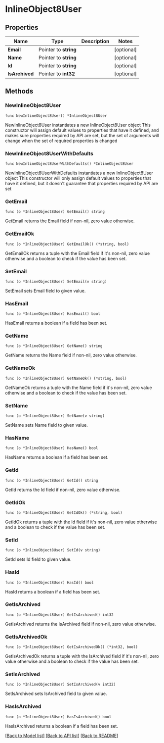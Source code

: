 # InlineObject8User

## Properties

Name | Type | Description | Notes
------------ | ------------- | ------------- | -------------
**Email** | Pointer to **string** |  | [optional] 
**Name** | Pointer to **string** |  | [optional] 
**Id** | Pointer to **string** |  | [optional] 
**IsArchived** | Pointer to **int32** |  | [optional] 

## Methods

### NewInlineObject8User

`func NewInlineObject8User() *InlineObject8User`

NewInlineObject8User instantiates a new InlineObject8User object
This constructor will assign default values to properties that have it defined,
and makes sure properties required by API are set, but the set of arguments
will change when the set of required properties is changed

### NewInlineObject8UserWithDefaults

`func NewInlineObject8UserWithDefaults() *InlineObject8User`

NewInlineObject8UserWithDefaults instantiates a new InlineObject8User object
This constructor will only assign default values to properties that have it defined,
but it doesn't guarantee that properties required by API are set

### GetEmail

`func (o *InlineObject8User) GetEmail() string`

GetEmail returns the Email field if non-nil, zero value otherwise.

### GetEmailOk

`func (o *InlineObject8User) GetEmailOk() (*string, bool)`

GetEmailOk returns a tuple with the Email field if it's non-nil, zero value otherwise
and a boolean to check if the value has been set.

### SetEmail

`func (o *InlineObject8User) SetEmail(v string)`

SetEmail sets Email field to given value.

### HasEmail

`func (o *InlineObject8User) HasEmail() bool`

HasEmail returns a boolean if a field has been set.

### GetName

`func (o *InlineObject8User) GetName() string`

GetName returns the Name field if non-nil, zero value otherwise.

### GetNameOk

`func (o *InlineObject8User) GetNameOk() (*string, bool)`

GetNameOk returns a tuple with the Name field if it's non-nil, zero value otherwise
and a boolean to check if the value has been set.

### SetName

`func (o *InlineObject8User) SetName(v string)`

SetName sets Name field to given value.

### HasName

`func (o *InlineObject8User) HasName() bool`

HasName returns a boolean if a field has been set.

### GetId

`func (o *InlineObject8User) GetId() string`

GetId returns the Id field if non-nil, zero value otherwise.

### GetIdOk

`func (o *InlineObject8User) GetIdOk() (*string, bool)`

GetIdOk returns a tuple with the Id field if it's non-nil, zero value otherwise
and a boolean to check if the value has been set.

### SetId

`func (o *InlineObject8User) SetId(v string)`

SetId sets Id field to given value.

### HasId

`func (o *InlineObject8User) HasId() bool`

HasId returns a boolean if a field has been set.

### GetIsArchived

`func (o *InlineObject8User) GetIsArchived() int32`

GetIsArchived returns the IsArchived field if non-nil, zero value otherwise.

### GetIsArchivedOk

`func (o *InlineObject8User) GetIsArchivedOk() (*int32, bool)`

GetIsArchivedOk returns a tuple with the IsArchived field if it's non-nil, zero value otherwise
and a boolean to check if the value has been set.

### SetIsArchived

`func (o *InlineObject8User) SetIsArchived(v int32)`

SetIsArchived sets IsArchived field to given value.

### HasIsArchived

`func (o *InlineObject8User) HasIsArchived() bool`

HasIsArchived returns a boolean if a field has been set.


[[Back to Model list]](../README.md#documentation-for-models) [[Back to API list]](../README.md#documentation-for-api-endpoints) [[Back to README]](../README.md)


